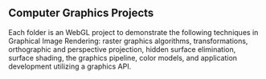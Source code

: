 ## Computer Graphics Projects

Each folder is an WebGL project to demonstrate the following techniques in Graphical Image Rendering: raster graphics algorithms, transformations, orthographic and perspective projection, hidden surface elimination, surface shading, the graphics pipeline, color models, and application development utilizing a graphics API.
